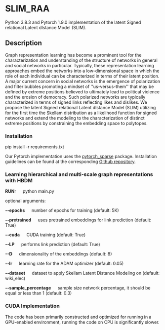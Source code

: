 # SLIM_RAA

Python 3.8.3 and Pytorch 1.9.0 implementation of the latent Signed relational Latent dIstance Model (SLIM).

## Description

Graph representation learning has become a prominent tool for the characterization and understanding of the structure of networks in general and social networks in particular. Typically, these representation learning approaches embed the networks into a low-dimensional space in which the role of each individual can be characterized in terms of their latent position. A major current concern in social networks is the emergence of polarization and filter bubbles promoting a mindset of ''us-versus-them'' that may be defined by extreme positions believed to ultimately lead to political violence and the erosion of democracy. Such polarized networks are typically characterized in terms of signed links reflecting likes and dislikes. We propose the latent Signed relational Latent dIstance Model (SLIM) utilizing for the first time the Skellam distribution as a likelihood function for signed networks and extend the modeling to the characterization of distinct extreme positions by constraining the embedding space to polytopes.


### Installation
pip install -r requirements.txt

Our Pytorch implementation uses the [pytorch_sparse](https://github.com/rusty1s/pytorch_sparse) package. Installation guidelines can be found at the corresponding [Github repository](https://github.com/rusty1s/pytorch_sparse).

### Learning hierarchical and multi-scale graph representations with HBDM
**RUN:** &emsp; python main.py

optional arguments:

**--epochs**  &emsp;  number of epochs for training (default: 5K)

**--pretrained**  &emsp;   uses pretrained embeddings for link prediction (default: True)

**--cuda**  &emsp;    CUDA training (default: True)

**--LP**   &emsp;     performs link prediction (default: True)

**--D**   &emsp;      dimensionality of the embeddings (default: 8)

**--lr**   &emsp;     learning rate for the ADAM optimizer (default: 0.05)

**--dataset** &emsp;  dataset to apply Skellam Latent Distance Modeling on (default: wiki_elec)

**--sample_percentage** &emsp;  sample size network percentage, it should be equal or less than 1 (default: 0.3)

### CUDA Implementation

The code has been primarily constructed and optimized for running in a GPU-enabled environment, running the code on CPU is significantly slower.
